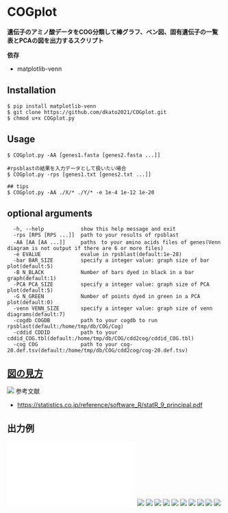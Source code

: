 # COGplot
**遺伝子のアミノ酸データをCOG分類して棒グラフ、ベン図、固有遺伝子の一覧表とPCAの図を出力するスクリプト**

**依存**
- matplotlib-venn
## Installation
```
$ pip install matplotlib-venn
$ git clone https://github.com/dkato2021/COGplot.git
$ chmod u+x COGplot.py
```

## Usage
```
$ COGplot.py -AA [genes1.fasta [genes2.fasta ...]]

#rpsblastの結果を入力データとして扱いたい場合
$ COGplot.py -rps [genes1.txt [genes2.txt ...]]

## tips
$ COGplot.py -AA ./X/* ./Y/* -e 1e-4 1e-12 1e-20
```
## optional arguments
```
  -h, --help            show this help message and exit
  -rps [RPS [RPS ...]]  path to your results of rpsblast
  -AA [AA [AA ...]]     paths　to your amino acids files of genes(Venn diagram is not output if there are 6 or more files)
  -e EVALUE             evalue in rpsblast(default:1e-28)
  -bar BAR_SIZE         specify a integer value: graph size of bar plot(default:5)
  -B N_BLACK            Number of bars dyed in black in a bar graph(default:1)
  -PCA PCA_SIZE         specify a integer value: graph size of PCA plot(default:5)
  -G N_GREEN            Number of points dyed in green in a PCA plot(default:0)
  -venn VENN_SIZE       specify a integer value: graph size of venn diagrams(default:7)
  -cogdb COGDB          path to your cogdb to run rpsblast(default:/home/tmp/db/COG/Cog)
  -cddid CDDID          path to your cddid_COG.tbl(default:/home/tmp/db/COG/cdd2cog/cddid_COG.tbl)
  -cog COG              path to your cog-20.def.tsv(default:/home/tmp/db/COG/cdd2cog/cog-20.def.tsv)
```

## [図の見方](https://statistics.co.jp/reference/software_R/statR_9_principal.pdf)

![](./images/X.png)
参考文献
- https://statistics.co.jp/reference/software_R/statR_9_principal.pdf

## 出力例
![](./images/A.pdf)
![](./images/COG_count.png)
![](./images/COG_ratio.png)
![](./images/venn3Diagram.png)
![](./images/COGvenn3Diagrams.png)
![](./images/1.png)
![](./images/2.png)
![](./images/3.png)
![](./images/4.png)
![](./images/PCA_COG.png)
![](./images/annotation.png)
